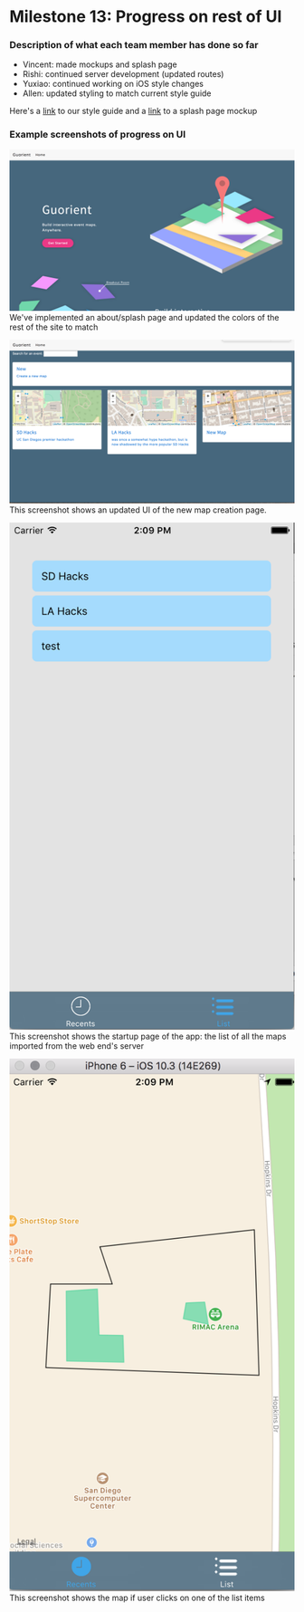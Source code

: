# Milestone 13: Progress on rest of UI

### Description of what each team member has done so far

* Vincent: made mockups and splash page
* Rishi: continued server development (updated routes)
* Yuxiao: continued working on iOS style changes
* Allen: updated styling to match current style guide

Here's a [link](https://invis.io/QKBV8HIWU#/235503401_Style_Guide) to our style guide and a [link](https://invis.io/QKBV8HIWU#/235503408_Desktop_HD) to a splash page mockup

### Example screenshots of progress on UI
![home](/images/M13-1.png)
We've implemented an about/splash page and updated the colors of the rest of the site to match

![new-map](/images/M13-2.png)
This screenshot shows an updated UI of the new map creation page.

![mobile](/images/listView-Yuxiao-13.png)
This screenshot shows the startup page of the app: the list of all the maps imported from the web end's server

![mobile](/images/mapView-Yuxiao-13.png)
This screenshot shows the map if user clicks on one of the list items

